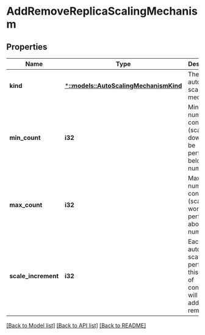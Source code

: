 # AddRemoveReplicaScalingMechanism

## Properties
Name | Type | Description | Notes
------------ | ------------- | ------------- | -------------
**kind** | [***::models::AutoScalingMechanismKind**](AutoScalingMechanismKind.md) | The type of auto scaling mechanism. | [default to null]
**min_count** | **i32** | Minimum number of containers (scale down won&#39;t be performed below this number). | [default to null]
**max_count** | **i32** | Maximum number of containers (scale up won&#39;t be performed above this number). | [default to null]
**scale_increment** | **i32** | Each time auto scaling is performed, this number of containers will be added or removed. | [default to null]

[[Back to Model list]](../README.md#documentation-for-models) [[Back to API list]](../README.md#documentation-for-api-endpoints) [[Back to README]](../README.md)


